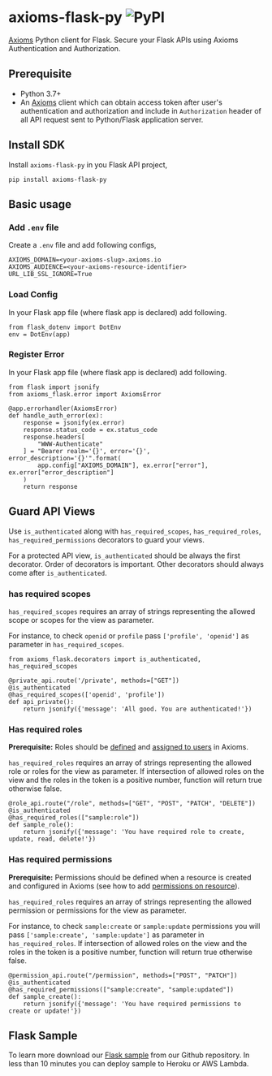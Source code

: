 # axioms-flask-py ![PyPI](https://img.shields.io/pypi/v/axioms-flask-py)
[Axioms](https://axioms.io) Python client for Flask. Secure your Flask APIs using Axioms Authentication and Authorization.

## Prerequisite

* Python 3.7+
* An [Axioms](https://axioms.io) client which can obtain access token after user's authentication and authorization and include in `Authorization` header of all API request sent to Python/Flask application server.

## Install SDK
Install `axioms-flask-py` in you Flask API project,

```
pip install axioms-flask-py
```

## Basic usage

### Add `.env` file
Create a `.env` file and add following configs,

```
AXIOMS_DOMAIN=<your-axioms-slug>.axioms.io
AXIOMS_AUDIENCE=<your-axioms-resource-identifier>
URL_LIB_SSL_IGNORE=True
```

### Load Config
In your Flask app file (where flask app is declared) add following.

```
from flask_dotenv import DotEnv
env = DotEnv(app)
```

### Register Error
In your Flask app file (where flask app is declared) add following.

```
from flask import jsonify
from axioms_flask.error import AxiomsError

@app.errorhandler(AxiomsError)
def handle_auth_error(ex):
    response = jsonify(ex.error)
    response.status_code = ex.status_code
    response.headers[
        "WWW-Authenticate"
    ] = "Bearer realm='{}', error='{}', error_description='{}'".format(
        app.config["AXIOMS_DOMAIN"], ex.error["error"], ex.error["error_description"]
    )
    return response
```

## Guard API Views
Use `is_authenticated` along with `has_required_scopes`, `has_required_roles`, `has_required_permissions` decorators to guard your views. 

For a protected API view, `is_authenticated` should be always the 
first decorator. Order of decorators is important. Other decorators should
always come after `is_authenticated`.

### has required scopes
`has_required_scopes` requires an array of strings representing the allowed scope or scopes for the view as parameter.

For instance, to check `openid` or `profile` pass `['profile', 'openid']` as parameter in `has_required_scopes`.


```
from axioms_flask.decorators import is_authenticated, has_required_scopes

@private_api.route('/private', methods=["GET"])
@is_authenticated
@has_required_scopes(['openid', 'profile'])
def api_private():
    return jsonify({'message': 'All good. You are authenticated!'})
```

### Has required roles
**Prerequisite:** Roles should be [defined](https://developer.axioms.io/docs/getting-started/role/index) and [assigned to users](https://developer.axioms.io/docs/getting-started/user/index#edit-user-roles) in Axioms.

`has_required_roles` requires an array of strings representing the allowed role or roles for the view as parameter. If intersection of allowed roles on the view and the roles in the token is a positive number, function will return true otherwise false.

```
@role_api.route("/role", methods=["GET", "POST", "PATCH", "DELETE"])
@is_authenticated
@has_required_roles(["sample:role"])
def sample_role():
    return jsonify({'message': 'You have required role to create, update, read, delete!'})
```

### Has required permissions
**Prerequisite:** Permissions should be defined when a resource is created and configured in Axioms (see how to add [permissions on resource](https://developer.axioms.io/docs/getting-started/resource/configure/permissions/)).

`has_required_roles` requires an array of strings representing the allowed permission or permissions for the view as parameter.

For instance, to check `sample:create` or `sample:update` permissions you will pass `['sample:create', 'sample:update']` as parameter in `has_required_roles`. If intersection of allowed roles on the view and the roles in the token is a positive number, function will return true otherwise false.

```
@permission_api.route("/permission", methods=["POST", "PATCH"])
@is_authenticated
@has_required_permissions(["sample:create", "sample:updated"])
def sample_create():
    return jsonify({'message': 'You have required permissions to create or update!'})
```

## Flask Sample 
To learn more download our [Flask sample](https://github.com/axioms-io/sample-python-flask) from our Github repository. In less than 10 minutes you can deploy sample to Heroku or AWS Lambda.